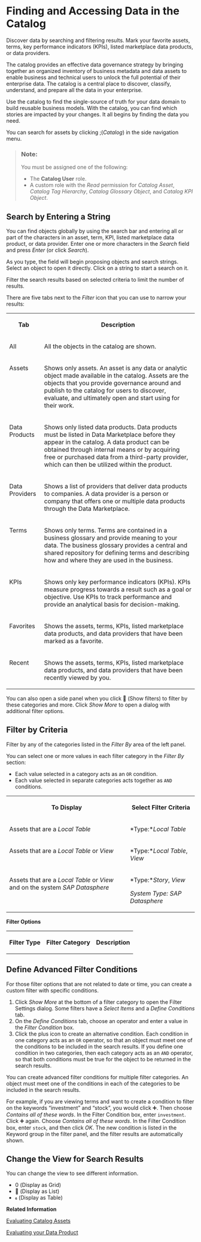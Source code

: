 <!-- loio10478251045b43e782fa15e0f3e113b0 -->

<link rel="stylesheet" type="text/css" href="../css/sap-icons.css"/>

# Finding and Accessing Data in the Catalog

Discover data by searching and filtering results. Mark your favorite assets, terms, key performance indicators \(KPIs\), listed marketplace data products, or data providers.

The catalog provides an effective data governance strategy by bringing together an organized inventory of business metadata and data assets to enable business and technical users to unlock the full potential of their enterprise data. The catalog is a central place to discover, classify, understand, and prepare all the data in your enterprise.

Use the catalog to find the single-source of truth for your data domain to build reusable business models. With the catalog, you can find which stories are impacted by your changes. It all begins by finding the data you need.

You can search for assets by clicking <span class="SAP-icons-V5"></span>\(*Catalog*\) in the side navigation menu.

> ### Note:  
> You must be assigned one of the following:
> 
> -   The **Catalog User** role.
> -   A custom role with the *Read* permission for *Catalog Asset*, *Catalog Tag Hierarchy*, *Catalog Glossary Object*, and *Catalog KPI Object*.



<a name="loio10478251045b43e782fa15e0f3e113b0__section_akz_tj2_bxb"/>

## Search by Entering a String

You can find objects globally by using the search bar and entering all or part of the characters in an asset, term, KPI, listed marketplace data product, or data provider. Enter one or more characters in the *Search* field and press *Enter* \(or click *Search*\).

As you type, the field will begin proposing objects and search strings. Select an object to open it directly. Click on a string to start a search on it.

Filter the search results based on selected criteria to limit the number of results.

There are five tabs next to the *Filter* icon that you can use to narrow your results:


<table>
<tr>
<th valign="top">

Tab

</th>
<th valign="top">

Description

</th>
</tr>
<tr>
<td valign="top">

All

</td>
<td valign="top">

All the objects in the catalog are shown.

</td>
</tr>
<tr>
<td valign="top">

Assets

</td>
<td valign="top">

Shows only assets. An asset is any data or analytic object made available in the catalog. Assets are the objects that you provide governance around and publish to the catalog for users to discover, evaluate, and ultimately open and start using for their work.

</td>
</tr>
<tr>
<td valign="top">

Data Products

</td>
<td valign="top">

Shows only listed data products. Data products must be listed in Data Marketplace before they appear in the catalog. A data product can be obtained through internal means or by acquiring free or purchased data from a third-party provider, which can then be utilized within the product.

</td>
</tr>
<tr>
<td valign="top">

Data Providers

</td>
<td valign="top">

Shows a list of providers that deliver data products to companies. A data provider is a person or company that offers one or multiple data products through the Data Marketplace.

</td>
</tr>
<tr>
<td valign="top">

Terms

</td>
<td valign="top">

Shows only terms. Terms are contained in a business glossary and provide meaning to your data. The business glossary provides a central and shared repository for defining terms and describing how and where they are used in the business.

</td>
</tr>
<tr>
<td valign="top">

KPIs

</td>
<td valign="top">

Shows only key performance indicators \(KPIs\). KPIs measure progress towards a result such as a goal or objective. Use KPIs to track performance and provide an analytical basis for decision-making.

</td>
</tr>
<tr>
<td valign="top">

Favorites

</td>
<td valign="top">

Shows the assets, terms, KPIs, listed marketplace data products, and data providers that have been marked as a favorite.

</td>
</tr>
<tr>
<td valign="top">

Recent

</td>
<td valign="top">

Shows the assets, terms, KPIs, listed marketplace data products, and data providers that have been recently viewed by you.

</td>
</tr>
</table>

You can also open a side panel when you click <span class="FPA-icons-V3"></span> \(Show filters\) to filter by these categories and more. Click *Show More* to open a dialog with additional filter options.



<a name="loio10478251045b43e782fa15e0f3e113b0__section_pgp_5l2_bxb"/>

## Filter by Criteria

Filter by any of the categories listed in the *Filter By* area of the left panel.

You can select one or more values in each filter category in the *Filter By* section:

-   Each value selected in a category acts as an `OR` condition.
-   Each value selected in separate categories acts together as `AND` conditions.


<table>
<tr>
<th valign="top">

To Display

</th>
<th valign="top">

Select Filter Criteria

</th>
</tr>
<tr>
<td valign="top">

Assets that are a *Local Table*

</td>
<td valign="top">

*Type:**Local Table*

</td>
</tr>
<tr>
<td valign="top">

Assets that are a *Local Table* or *View*

</td>
<td valign="top">

*Type:**Local Table*, *View*

</td>
</tr>
<tr>
<td valign="top">

Assets that are a *Local Table* or *View* and on the system *SAP Datasphere*

</td>
<td valign="top">

*Type:**Story*, *View*

*System Type:* *SAP Datasphere*

</td>
</tr>
</table>

**Filter Options**


<table>
<tr>
<th valign="top">

Filter Type

</th>
<th valign="top">

Filter Category

</th>
<th valign="top">

Description

</th>
</tr>
</table>



<a name="loio10478251045b43e782fa15e0f3e113b0__section_fkl_st5_cxb"/>

## Define Advanced Filter Conditions

For those filter options that are not related to date or time, you can create a custom filter with specific conditions.

1.  Click *Show More* at the bottom of a filter category to open the Filter Settings dialog. Some filters have a *Select Items* and a *Define Conditions* tab.
2.  On the *Define Conditions* tab, choose an operator and enter a value in the *Filter Condition* box.
3.  Click the plus icon to create an alternative condition. Each condition in one category acts as an `OR` operator, so that an object must meet one of the conditions to be included in the search results. If you define one condition in two categories, then each category acts as an `AND` operator, so that both conditions must be true for the object to be returned in the search results.

You can create advanced filter conditions for multiple filter categories. An object must meet one of the conditions in each of the categories to be included in the search results.

For example, if you are viewing terms and want to create a condition to filter on the keywords “investment” and “stock”, you would click :heavy_plus_sign:. Then choose *Contains all of these words*. In the Filter Condition box, enter `investment`. Click :heavy_plus_sign: again. Choose *Contains all of these words*. In the Filter Condition box, enter `stock`, and then click *OK*. The new condition is listed in the Keyword group in the filter panel, and the filter results are automatically shown.



<a name="loio10478251045b43e782fa15e0f3e113b0__section_ijd_2qx_kwb"/>

## Change the View for Search Results

You can change the view to see different information.

-   <span class="SAP-icons-V5"></span> \(Display as Grid\)
-   <span class="FPA-icons-V3"></span> \(Display as List\)
-   <span class="SAP-icons-V5"></span> \(Display as Table\)

**Related Information**  


[Evaluating Catalog Assets](evaluating-catalog-assets-dc061a2.md "When you find the asset you want, you can select it to view its overview information, a preview of its detailed metadata, and a diagram of its impact and lineage. This information includes metadata that is extracted from the source system and data enrichments added in the catalog.")

[Evaluating your Data Product](../evaluating-your-data-product-335f49b.md "Each data product has a dedicated page that describes the data product in detail to allow a transparent elaboration.")


